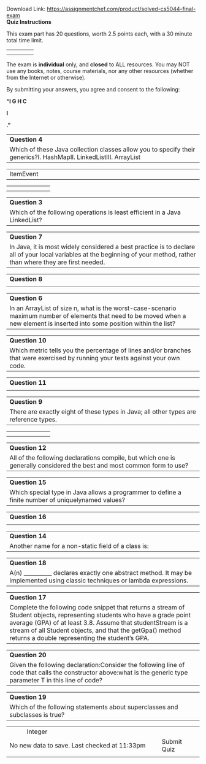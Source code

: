 Download Link: https://assignmentchef.com/product/solved-cs5044-final-exam
<br>
<strong>Quiz Instructions</strong>

This exam part has 20 questions, worth 2.5 points each, with a 30 minute total time limit.

<table>

 <tbody>

  <tr>

   <td width="39"></td>

  </tr>

  <tr>

   <td></td>

   <td></td>

  </tr>

 </tbody>

</table>

The exam is <strong>individual</strong> only, and <strong>closed</strong> to ALL resources.  You may NOT use any books, notes, course materials, nor any other resources (whether from the Internet or otherwise).

By submitting your answers, you agree and consent to the following:

<strong>“I                                                                                                     G        H        C        </strong>

<strong>          I                                                           </strong>

<strong>                                                                  .”</strong>

<table width="650">

 <tbody>

  <tr>

   <td width="650"><strong>Question 4                                                                                   </strong></td>

  </tr>

  <tr>

   <td width="650">Which of these Java collection classes allow you to specify their generics?I.             HashMapII.            LinkedListIII. ArrayList</td>

  </tr>

 </tbody>

</table>

<table width="650">

 <tbody>

  <tr>

   <td width="650"> ItemEvent</td>

  </tr>

 </tbody>

</table>

<table>

 <tbody>

  <tr>

   <td width="82"></td>

  </tr>

  <tr>

   <td></td>

   <td></td>

  </tr>

 </tbody>

</table>

<table width="650">

 <tbody>

  <tr>

   <td width="650"><strong>Question 3                                                                                 </strong></td>

  </tr>

  <tr>

   <td width="650">Which of the following operations is least efficient in a Java LinkedList?</td>

  </tr>

 </tbody>

</table>







<table width="650">

 <tbody>

  <tr>

   <td width="650"><strong>Question 7                                                                              </strong></td>

  </tr>

  <tr>

   <td width="650">In Java, it is most widely considered a best practice is to declare all of your local variables at the beginning of your method, rather than where they are first needed.</td>

  </tr>

 </tbody>

</table>

<table width="650">

 <tbody>

  <tr>

   <td width="650">    <strong>Question 8                                                                        </strong></td>

  </tr>

  <tr>

   <td width="650"></td>

  </tr>

 </tbody>

</table>

<table width="650">

 <tbody>

  <tr>

   <td width="650"><strong>Question 6                                                                                    </strong></td>

  </tr>

  <tr>

   <td width="650">In an ArrayList of size n, what is the worst-case-scenario maximum number of elements that need to be moved when a new element is inserted into some position within the list?</td>

  </tr>

 </tbody>

</table>

<table width="650">

 <tbody>

  <tr>

   <td width="650"><strong>Question 10                                                             </strong></td>

  </tr>

  <tr>

   <td width="650">Which metric tells you the percentage of lines and/or branches that were exercised by running your tests against your own code.</td>

  </tr>

 </tbody>

</table>

<table width="650">

 <tbody>

  <tr>

   <td width="578"><strong>Question 11</strong></td>

   <td width="72"></td>

  </tr>

  <tr>

   <td width="578"></td>

   <td width="72"></td>

  </tr>

 </tbody>

</table>

<table width="650">

 <tbody>

  <tr>

   <td width="650"><strong>Question 9                                                                                      </strong></td>

  </tr>

  <tr>

   <td width="650">There are exactly eight of these types in Java; all other types are reference types.</td>

  </tr>

 </tbody>

</table>

<table>

 <tbody>

  <tr>

   <td width="82"></td>

  </tr>

  <tr>

   <td></td>

   <td></td>

  </tr>

 </tbody>

</table>

<table width="650">

 <tbody>

  <tr>

   <td width="650"><strong>Question 12                                                                   </strong></td>

  </tr>

  <tr>

   <td width="650">All of the following declarations compile, but which one is generally considered the best and most common form to use?</td>

  </tr>

 </tbody>

</table>

<table width="650">

 <tbody>

  <tr>

   <td width="650"><strong>Question 15                                                                              </strong></td>

  </tr>

  <tr>

   <td width="650">Which special type in Java allows a programmer to define a finite number of uniquelynamed values?</td>

  </tr>

 </tbody>

</table>

<table width="650">

 <tbody>

  <tr>

   <td width="578"><strong>Question 16</strong></td>

   <td width="72"></td>

  </tr>

  <tr>

   <td width="578"></td>

   <td width="72"></td>

  </tr>

 </tbody>

</table>

<table width="650">

 <tbody>

  <tr>

   <td width="650"><strong>Question 14                                                                                       </strong></td>

  </tr>

  <tr>

   <td width="650">Another name for a non-static field of a class is:</td>

  </tr>

 </tbody>

</table>

<table width="650">

 <tbody>

  <tr>

   <td width="650"><strong>Question 18                                                                                        </strong></td>

  </tr>

  <tr>

   <td width="650">A(n) __________ declares exactly one abstract method.  It may be implemented using classic techniques or lambda expressions.</td>

  </tr>

 </tbody>

</table>

<table width="650">

 <tbody>

  <tr>

   <td width="650"><strong>Question 17                                                                                </strong></td>

  </tr>

  <tr>

   <td width="650">Complete the following code snippet that returns a stream of Student objects, representing students who have a grade point average (GPA) of at least 3.8. Assume that studentStream is a stream of all Student objects, and that the getGpa() method returns a double representing the student’s GPA.</td>

  </tr>

 </tbody>

</table>

<table width="650">

 <tbody>

  <tr>

   <td width="650"><strong>Question 20                                                                                     </strong></td>

  </tr>

  <tr>

   <td width="650">Given the following declaration:Consider the following line of code that calls the constructor above:what is the generic type parameter T in this line of code?</td>

  </tr>

 </tbody>

</table>

<table width="650">

 <tbody>

  <tr>

   <td width="650"><strong>Question 19                                                                                  </strong></td>

  </tr>

  <tr>

   <td width="650">Which of the following statements about superclasses and subclasses is true?</td>

  </tr>

 </tbody>

</table>










<table width="650">

 <tbody>

  <tr>

   <td width="44"></td>

   <td colspan="2" width="650"> Integer</td>

   <td width="44"></td>

  </tr>

  <tr>

   <td colspan="2" width="630">No new data to save. Last checked at 11:33pm</td>

   <td colspan="2" width="109">Submit Quiz</td>

  </tr>

  <tr>

   <td width="38"></td>

   <td width="511"></td>

   <td width="61"></td>

   <td width="40"></td>

  </tr>

 </tbody>

</table>


